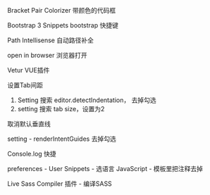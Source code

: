 Bracket Pair Colorizer   带颜色的代码框

Bootstrap 3 Snippets    bootstrap 快捷键

Path Intellisense    自动路径补全

open in browser  浏览器打开

Vetur  VUE插件



设置Tab间距

1. Setting 搜索 editor.detectIndentation， 去掉勾选
2. setting 搜索 tab size，设置为2 



取消默认垂直线

setting - renderIntentGuides  去掉勾选



Console.log 快捷

preferences - User Snippets - 选语言 JavaScript - 模板里把注释去掉



Live Sass Compiler  插件 - 编译SASS